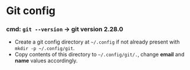 Git config
==========

### cmd: `git --version` -> git version 2.28.0
- Create a git config directory at `~/.config` if not already present with `mkdir -p ~/.config/git`.
- Copy contents of this directory to `~/.config/git/.`, change **email** and **name** values accordingly.
